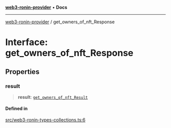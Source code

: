 [**web3-ronin-provider**](../README.md) • **Docs**

***

[web3-ronin-provider](../globals.md) / get\_owners\_of\_nft\_Response

# Interface: get\_owners\_of\_nft\_Response

## Properties

### result

> **result**: [`get_owners_of_nft_Result`](get_owners_of_nft_Result.md)

#### Defined in

[src/web3-ronin-types-collections.ts:6](https://github.com/chuacw/web3-ronin-provider/blob/4a3e9d183c6bab0e7301d6bb6cb7346d9988c1ec/src/web3-ronin-types-collections.ts#L6)
